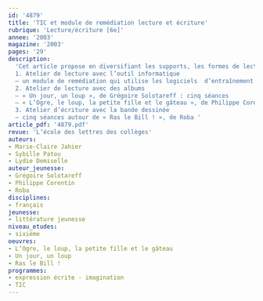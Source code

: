 ```yaml
---
id: '4879'
title: 'TIC et module de remédiation lecture et écriture'
rubrique: 'Lecture/écriture [6e]'
annee: '2003'
magazine: '2003'
pages: '29'
description: 
  'Cet article propose en diversifiant les supports, les formes de lecture, les situations d’écriture, trois ateliers regroupant des élèves en difficulté : un atelier lecture avec un support informatique qui dure toute l’année scolaire ; un atelier lecture et un atelier écriture avec des supports textuels variés qui feront l’objet de sept séquences constituant un ensemble mais pouvant être utilisées séparément.
  1. Atelier de lecture avec l’outil informatique
  – un module de remédiation qui utilise les logiciels  d’entraînement à la lecture ELSA et LIREBEL et permet de développer l’autonomie des élèves face à la lecture.
  2. Atelier de lecture avec des albums
  – « Un jour, un loup », de Grégoire Solotareff : cinq séances
  – « L’Ogre, le loup, la petite fille et le gâteau », de Philippe Corentin : sept séances
  3. Atelier d’écriture avec la bande dessinée
  – cinq séances autour de « Ras le Bill ! », de Roba '
article_pdf: '4879.pdf'
revue: 'L’école des lettres des collèges'
auteurs:
- Marie-Claire Jahier
- Sybille Patou
- Lydie Demiselle
auteur_jeunesse:
- Grégoire Solotareff
- Philippe Corentin
- Roba
disciplines:
- français
jeunesse:
- littérature jeunesse
niveau_etudes:
- sixième
oeuvres:
- L’Ogre, le loup, la petite fille et le gâteau
- Un jour, un loup
- Ras le Bill !
programmes:
- expression écrite - imagination
- TIC
---
```

